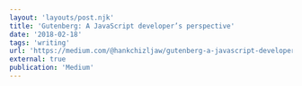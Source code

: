 ```yaml
---
layout: 'layouts/post.njk'
title: 'Gutenberg: A JavaScript developer’s perspective'
date: '2018-02-18'
tags: 'writing'
url: 'https://medium.com/@hankchizljaw/gutenberg-a-javascript-developers-perspective-601786ab8be4'
external: true
publication: 'Medium'
---
```

